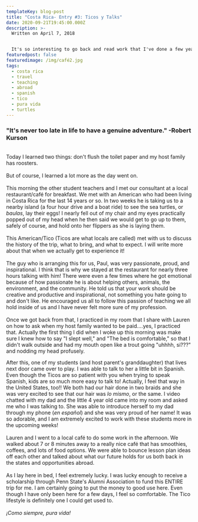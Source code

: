 ```yaml
---
templateKey: blog-post
title: "Costa Rica- Entry #3: Ticos y Talks"
date: 2020-09-21T19:45:00.000Z
description: >-
  Written on April 7, 2018


  It's so interesting to go back and read work that I've done a few years back. Rereading these entries is reminding me just how awesome my trip to Costa Rica was. 
featuredpost: false
featuredimage: /img/café2.jpg
tags:
  - costa rica
  - travel
  - teaching
  - abroad
  - spanish
  - tico
  - pura vida
  - turtles
---
```

### "It's never too late in life to have a genuine adventure." -Robert Kurson

\
Today I learned two things: don't flush the toilet paper and my host family has roosters.\
\
But of course, I learned a lot more as the day went on.\
\
This morning the other student teachers and I met our consultant at a local restaurant/café for breakfast. We met with an American who had been living in Costa Rica for the last 14 years or so. In two weeks he is taking us to a nearby island (a four hour drive and a boat ride) to see the sea turtles, or *baulas*, lay their eggs! I nearly fell out of my chair and my eyes practically popped out of my head when he then said we would get to go up to them, safely of course, and hold onto her flippers as she is laying them.\
\
This American/Tico (Ticos are what locals are called) met with us to discuss the history of the trip, what to bring, and what to expect. I will write more about that when we actually get to experience it!\
\
The guy who is arranging this for us, Paul, was very passionate, proud, and inspirational. I think that is why we stayed at the restaurant for nearly three hours talking with him! There were even a few times where he got emotional because of how passionate he is about helping others, animals, the environment, and the community. He told us that your work should be creative and productive and inspirational, not something you hate going to and don't like. He encouraged us all to follow this passion of teaching we all hold inside of us and I have never felt more sure of my profession.\
\
​Once we got back from that, I practiced in my room that I share with Lauren on how to ask when my host family wanted to be paid....yes, I practiced that. Actually the first thing I did when I woke up this morning was make sure I knew how to say "I slept well," and "The bed is comfortable," so that I didn't walk outside and had my mouth open like a trout going "uhhhh, si???" and nodding my head profusely.

After this, one of my students (and host parent's granddaughter) that lives next door came over to play. I was able to talk to her a little bit in Spanish. Even though the Ticos are so patient with you when trying to speak Spanish, kids are so much more easy to talk to! Actually, I feel that way in the United States, too!! We both had our hair done in two braids and she was very excited to see that our hair was *lo mismo*, or the same. I video chatted with my dad and the little 4 year old came into my room and asked me who I was talking to. She was able to introduce herself to my dad through my phone (*en español*) and she was very proud of her name! It was so adorable, and I am extremely excited to work with these students more in the upcoming weeks!\
\
Lauren and I went to a local café to do some work in the afternoon. We walked about 7 or 8 minutes away to a really nice café that has smoothies, coffees, and lots of food options. We were able to bounce lesson plan ideas off each other and talked about what our future holds for us both back in the states and opportunities abroad.\
\
As I lay here in bed, I feel extremely lucky. I was lucky enough to receive a scholarship through Penn State's Alumni Association to fund this ENTIRE trip for me. I am certainly going to put the money to good use here. Even though I have only been here for a few days, I feel so comfortable. The Tico lifestyle is definitely one I could get used to.\
​\
*¡Como siempre, pura vida!*